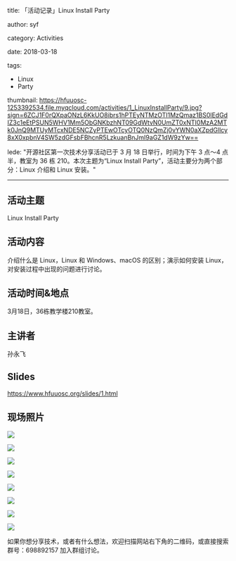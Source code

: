 title: 「活动记录」Linux Install Party

author: syf

category: Activities

date: 2018-03-18

tags: 
- Linux
- Party

thumbnail: https://hfuuosc-1253392534.file.myqcloud.com/activities/1_LinuxInstallParty/9.jpg?sign=6ZCJ1F0rQXpaONzL6KkUO8ibrs1hPTEyNTMzOTI1MzQmaz1BS0lEdGdIZ3c1eEtPSUN5WHV1Mm5ObGNKbzhNT09GdWtvN0UmZT0xNTI0MzA2MTk0JnQ9MTUyMTcxNDE5NCZyPTEwOTcyOTQ0NzQmZj0vYWN0aXZpdGllcy8xX0xpbnV4SW5zdGFsbFBhcnR5LzkuanBnJmI9aGZ1dW9zYw==

lede: "开源社区第一次技术分享活动已于 3 月 18 日举行，时间为下午 3 点～4 点半，教室为 36 栋 210。本次主题为“Linux Install Party”，活动主要分为两个部分：Linux 介绍和 Linux 安装。"

---

## 活动主题

Linux Install Party

## 活动内容

介绍什么是 Linux，Linux 和 Windows、macOS 的区别；演示如何安装 Linux，对安装过程中出现的问题进行讨论。

## 活动时间&地点

3月18日，36栋教学楼210教室。

## 主讲者

孙永飞

## Slides

https://www.hfuuosc.org/slides/1.html

## 现场照片

![](https://hfuuosc-1253392534.file.myqcloud.com/activities/1_LinuxInstallParty/2.jpg?sign=5tuPMDzn50sx452dVnjVMFYOlSNhPTEyNTMzOTI1MzQmaz1BS0lEdGdIZ3c1eEtPSUN5WHV1Mm5ObGNKbzhNT09GdWtvN0UmZT0xNTI0MzA2MTk0JnQ9MTUyMTcxNDE5NCZyPTg4Njg5NzA1OCZmPS9hY3Rpdml0aWVzLzFfTGludXhJbnN0YWxsUGFydHkvMi5qcGcmYj1oZnV1b3Nj)  

![](https://hfuuosc-1253392534.file.myqcloud.com/activities/1_LinuxInstallParty/3.jpg?sign=iTbiUY8Vs61/V8gHCYyMci80hUFhPTEyNTMzOTI1MzQmaz1BS0lEdGdIZ3c1eEtPSUN5WHV1Mm5ObGNKbzhNT09GdWtvN0UmZT0xNTI0MzA2MTk0JnQ9MTUyMTcxNDE5NCZyPTE1NzE1NDEwNzEmZj0vYWN0aXZpdGllcy8xX0xpbnV4SW5zdGFsbFBhcnR5LzMuanBnJmI9aGZ1dW9zYw==)  

![](https://hfuuosc-1253392534.file.myqcloud.com/activities/1_LinuxInstallParty/4.jpg?sign=dg8l69fPD7QUNeXaX81t0fAmgpBhPTEyNTMzOTI1MzQmaz1BS0lEdGdIZ3c1eEtPSUN5WHV1Mm5ObGNKbzhNT09GdWtvN0UmZT0xNTI0MzA2MTk0JnQ9MTUyMTcxNDE5NCZyPTE5MDc0MjY0NTAmZj0vYWN0aXZpdGllcy8xX0xpbnV4SW5zdGFsbFBhcnR5LzQuanBnJmI9aGZ1dW9zYw==)  

![](https://hfuuosc-1253392534.file.myqcloud.com/activities/1_LinuxInstallParty/5.jpg?sign=TC/tRjiYMWBIYpkpqG9ZaMI0OwFhPTEyNTMzOTI1MzQmaz1BS0lEdGdIZ3c1eEtPSUN5WHV1Mm5ObGNKbzhNT09GdWtvN0UmZT0xNTI0MzA2MTk0JnQ9MTUyMTcxNDE5NCZyPTI1Mjg0Mjk4OCZmPS9hY3Rpdml0aWVzLzFfTGludXhJbnN0YWxsUGFydHkvNS5qcGcmYj1oZnV1b3Nj)  

![](https://hfuuosc-1253392534.file.myqcloud.com/activities/1_LinuxInstallParty/6.jpg?sign=b+xhHWm3JHbFOgCJFKD1YPoCQqZhPTEyNTMzOTI1MzQmaz1BS0lEdGdIZ3c1eEtPSUN5WHV1Mm5ObGNKbzhNT09GdWtvN0UmZT0xNTI0MzA2MTk0JnQ9MTUyMTcxNDE5NCZyPTM3NzI5MzUwMyZmPS9hY3Rpdml0aWVzLzFfTGludXhJbnN0YWxsUGFydHkvNi5qcGcmYj1oZnV1b3Nj)  

![](https://hfuuosc-1253392534.file.myqcloud.com/activities/1_LinuxInstallParty/7.jpg?sign=aK4S/7pHJPN/5i18JRh7wkmUFdphPTEyNTMzOTI1MzQmaz1BS0lEdGdIZ3c1eEtPSUN5WHV1Mm5ObGNKbzhNT09GdWtvN0UmZT0xNTI0MzA2MTk0JnQ9MTUyMTcxNDE5NCZyPTcyOTExMzg1MCZmPS9hY3Rpdml0aWVzLzFfTGludXhJbnN0YWxsUGFydHkvNy5qcGcmYj1oZnV1b3Nj)  

![](https://hfuuosc-1253392534.file.myqcloud.com/activities/1_LinuxInstallParty/8.jpg?sign=VIM8RLJxFrh1hgQberDFqhPolBRhPTEyNTMzOTI1MzQmaz1BS0lEdGdIZ3c1eEtPSUN5WHV1Mm5ObGNKbzhNT09GdWtvN0UmZT0xNTI0MzA2MTk0JnQ9MTUyMTcxNDE5NCZyPTEyODMwNzA0MjkmZj0vYWN0aXZpdGllcy8xX0xpbnV4SW5zdGFsbFBhcnR5LzguanBnJmI9aGZ1dW9zYw==)  

![](https://hfuuosc-1253392534.file.myqcloud.com/activities/1_LinuxInstallParty/9.jpg?sign=6ZCJ1F0rQXpaONzL6KkUO8ibrs1hPTEyNTMzOTI1MzQmaz1BS0lEdGdIZ3c1eEtPSUN5WHV1Mm5ObGNKbzhNT09GdWtvN0UmZT0xNTI0MzA2MTk0JnQ9MTUyMTcxNDE5NCZyPTEwOTcyOTQ0NzQmZj0vYWN0aXZpdGllcy8xX0xpbnV4SW5zdGFsbFBhcnR5LzkuanBnJmI9aGZ1dW9zYw==)  



如果你想分享技术，或者有什么想法，欢迎扫描网站右下角的二维码，或直接搜索群号：698892157 加入群组讨论。
